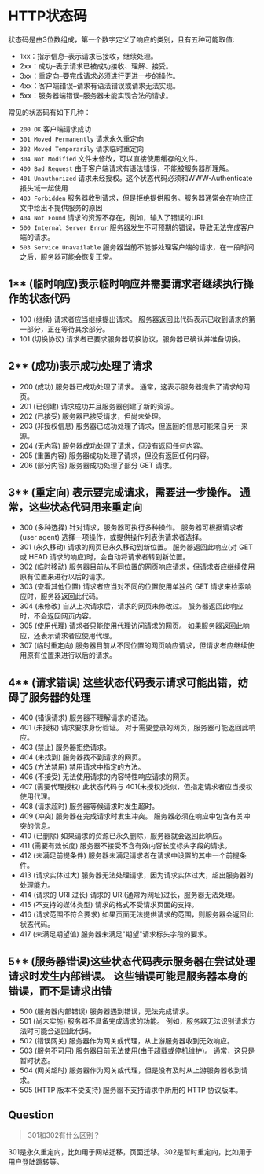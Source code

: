 # HTTP状态码

状态码是由3位数组成，第一个数字定义了响应的类别，且有五种可能取值:

- 1xx：指示信息–表示请求已接收，继续处理。
- 2xx：成功–表示请求已被成功接收、理解、接受。
- 3xx：重定向–要完成请求必须进行更进一步的操作。
- 4xx：客户端错误–请求有语法错误或请求无法实现。
- 5xx：服务器端错误–服务器未能实现合法的请求。

常见的状态码有如下几种：

- `200 OK` 客户端请求成功
- `301 Moved Permanently` 请求永久重定向
- `302 Moved Temporarily` 请求临时重定向
- `304 Not Modified` 文件未修改，可以直接使用缓存的文件。
- `400 Bad Request` 由于客户端请求有语法错误，不能被服务器所理解。
- `401 Unauthorized` 请求未经授权。这个状态代码必须和WWW-Authenticate报头域一起使用
- `403 Forbidden` 服务器收到请求，但是拒绝提供服务。服务器通常会在响应正文中给出不提供服务的原因
- `404 Not Found` 请求的资源不存在，例如，输入了错误的URL
- `500 Internal Server Error` 服务器发生不可预期的错误，导致无法完成客户端的请求。
- `503 Service Unavailable` 服务器当前不能够处理客户端的请求，在一段时间之后，服务器可能会恢复正常。

## 1** (临时响应)表示临时响应并需要请求者继续执行操作的状态代码

- 100 (继续) 请求者应当继续提出请求。 服务器返回此代码表示已收到请求的第一部分，正在等待其余部分。
- 101 (切换协议) 请求者已要求服务器切换协议，服务器已确认并准备切换。

## 2** (成功)表示成功处理了请求

- 200 (成功) 服务器已成功处理了请求。 通常，这表示服务器提供了请求的网页。
- 201 (已创建) 请求成功并且服务器创建了新的资源。
- 202 (已接受) 服务器已接受请求，但尚未处理。
- 203 (非授权信息) 服务器已成功处理了请求，但返回的信息可能来自另一来源。
- 204 (无内容) 服务器成功处理了请求，但没有返回任何内容。
- 205 (重置内容) 服务器成功处理了请求，但没有返回任何内容。
- 206 (部分内容) 服务器成功处理了部分 GET 请求。

## 3** (重定向) 表示要完成请求，需要进一步操作。 通常，这些状态代码用来重定向

- 300 (多种选择) 针对请求，服务器可执行多种操作。 服务器可根据请求者 (user agent) 选择一项操作，或提供操作列表供请求者选择。
- 301 (永久移动) 请求的网页已永久移动到新位置。 服务器返回此响应(对 GET 或 HEAD 请求的响应)时，会自动将请求者转到新位置。
- 302 (临时移动) 服务器目前从不同位置的网页响应请求，但请求者应继续使用原有位置来进行以后的请求。
- 303 (查看其他位置) 请求者应当对不同的位置使用单独的 GET 请求来检索响应时，服务器返回此代码。
- 304 (未修改) 自从上次请求后，请求的网页未修改过。 服务器返回此响应时，不会返回网页内容。
- 305 (使用代理) 请求者只能使用代理访问请求的网页。 如果服务器返回此响应，还表示请求者应使用代理。
- 307 (临时重定向) 服务器目前从不同位置的网页响应请求，但请求者应继续使用原有位置来进行以后的请求。

## 4** (请求错误) 这些状态代码表示请求可能出错，妨碍了服务器的处理

- 400 (错误请求) 服务器不理解请求的语法。
- 401 (未授权) 请求要求身份验证。 对于需要登录的网页，服务器可能返回此响应。
- 403 (禁止) 服务器拒绝请求。
- 404 (未找到) 服务器找不到请求的网页。
- 405 (方法禁用) 禁用请求中指定的方法。
- 406 (不接受) 无法使用请求的内容特性响应请求的网页。
- 407 (需要代理授权) 此状态代码与 401(未授权)类似，但指定请求者应当授权使用代理。
- 408 (请求超时) 服务器等候请求时发生超时。
- 409 (冲突) 服务器在完成请求时发生冲突。 服务器必须在响应中包含有关冲突的信息。
- 410 (已删除) 如果请求的资源已永久删除，服务器就会返回此响应。
- 411 (需要有效长度) 服务器不接受不含有效内容长度标头字段的请求。
- 412 (未满足前提条件) 服务器未满足请求者在请求中设置的其中一个前提条件。
- 413 (请求实体过大) 服务器无法处理请求，因为请求实体过大，超出服务器的处理能力。
- 414 (请求的 URI 过长) 请求的 URI(通常为网址)过长，服务器无法处理。
- 415 (不支持的媒体类型) 请求的格式不受请求页面的支持。
- 416 (请求范围不符合要求) 如果页面无法提供请求的范围，则服务器会返回此状态代码。
- 417 (未满足期望值) 服务器未满足"期望"请求标头字段的要求。

## 5** (服务器错误)这些状态代码表示服务器在尝试处理请求时发生内部错误。 这些错误可能是服务器本身的错误，而不是请求出错

- 500 (服务器内部错误) 服务器遇到错误，无法完成请求。
- 501 (尚未实施) 服务器不具备完成请求的功能。 例如，服务器无法识别请求方法时可能会返回此代码。
- 502 (错误网关) 服务器作为网关或代理，从上游服务器收到无效响应。
- 503 (服务不可用) 服务器目前无法使用(由于超载或停机维护)。 通常，这只是暂时状态。
- 504 (网关超时) 服务器作为网关或代理，但是没有及时从上游服务器收到请求。
- 505 (HTTP 版本不受支持) 服务器不支持请求中所用的 HTTP 协议版本。

## Question

> 301和302有什么区别？

301是永久重定向，比如用于网站迁移，页面迁移。302是暂时重定向，比如用于用户登陆跳转等。

